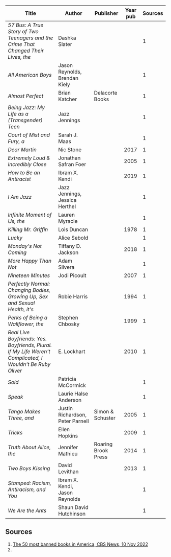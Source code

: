 

Title|Author|Publisher|Year pub|Sources
---|---|---|---|---
_57 Bus: A True Story of Two Teenagers and the Crime That Changed Their Lives, the_|Dashka Slater|||1
_All American Boys_|Jason Reynolds, Brendan Kiely|||1
_Almost Perfect_|Brian Katcher|Delacorte Books||1
_Being Jazz: My Life as a (Transgender) Teen_|Jazz Jennings|||1
_Court of Mist and Fury, a_|Sarah J. Maas|||1
_Dear Martin_|Nic Stone||2017|1
_Extremely Loud & Incredibly Close_|Jonathan Safran Foer||2005|1
_How to Be an Antiracist_|Ibram X. Kendi||2019|1
_I Am Jazz_|Jazz Jennings, Jessica Herthel|||1
_Infinite Moment of Us, the_|Lauren Myracle|||1
_Killing Mr. Griffin_|Lois Duncan||1978|1
_Lucky_|Alice Sebold|||1
_Monday's Not Coming_|Tiffany D. Jackson||2018|1
_More Happy Than Not_|Adam Silvera|||1
_Nineteen Minutes_|Jodi Picoult||2007|1
_Perfectly Normal: Changing Bodies, Growing Up, Sex and Sexual Health, it's_|Robie Harris||1994|1
_Perks of Being a Wallflower, the_|Stephen Chbosky||1999|1
_Real Live Boyfriends: Yes. Boyfriends, Plural. If My Life Weren't Complicated, I Wouldn't Be Ruby Oliver_|E. Lockhart||2010|1
_Sold_|Patricia McCormick|||1
_Speak_|Laurie Halse Anderson|||1
_Tango Makes Three, and_|Justin Richardson, Peter Parnell|Simon & Schuster|2005|1
_Tricks_|Ellen Hopkins||2009|1
_Truth About Alice, the_|Jennifer Mathieu|Roaring Brook Press|2014|1
_Two Boys Kissing_|David Levithan||2013|1
_Stamped: Racism, Antiracism, and You_|Ibram X. Kendi, Jason Reynolds|||1
_We Are the Ants_|Shaun David Hutchinson|||1




## Sources
1. [The 50 most banned books in America, CBS News, 10 Nov 2022](https://www.cbsnews.com/pictures/the-50-most-banned-books-in-america)
2. 
